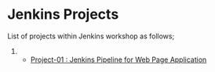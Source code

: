 # Jenkins Projects

List of projects within Jenkins workshop as follows;

1. - [Project-01 : Jenkins Pipeline for Web Page Application](./Jenkins-Projects/Jenkins-Project-01/README.md)
 



